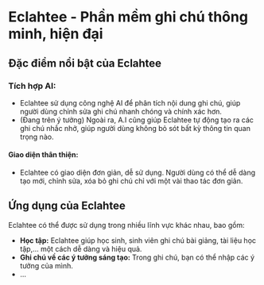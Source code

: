 # **Eclahtee - Phần mềm ghi chú thông minh, hiện đại**

## **Đặc điểm nổi bật của Eclahtee**

### **Tích hợp AI:** 
* Eclahtee sử dụng công nghệ AI để phân tích nội dung ghi chú, giúp người dùng chỉnh sửa ghi chú nhanh chóng và chính xác hơn.
* (Đang trên ý tưởng) Ngoài ra, A.I cũng giúp Eclahtee tự động tạo ra các ghi chú nhắc nhở, giúp người dùng không bỏ sót bất kỳ thông tin quan trọng nào.

#### **Giao diện thân thiện:** 
* Eclahtee có giao diện đơn giản, dễ sử dụng. Người dùng có thể dễ dàng tạo mới, chỉnh sửa, xóa bỏ ghi chú chỉ với một vài thao tác đơn giản.

## **Ứng dụng của Eclahtee**

Eclahtee có thể được sử dụng trong nhiều lĩnh vực khác nhau, bao gồm:

* **Học tập:** Eclahtee giúp học sinh, sinh viên ghi chú bài giảng, tài liệu học tập,... một cách dễ dàng và hiệu quả.
* **Ghi chú về các ý tưởng sáng tạo:** Trong ghi chú, bạn có thể nhập các ý tưởng của mình.
* ...
